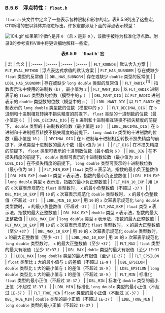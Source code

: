 ### B.5.6　浮点特性： `float.h` 

`float.h` 头文件中定义了一些表示各种限制和形参的宏。表B.5.9列出了这些宏，C11新增的宏以斜体并缩进标出。许多宏都涉及下面的浮点表示模型：



![104.gif](./images/104.gif)
如果第1个数f<sub class="my_markdown">1</sub>是非 `0` （且 `x` 是非 `0` ），该数字被称为标准化浮点数。附录B的参考资料VIII中将更详细地解释一些宏。

<center class="my_markdown"><b class="my_markdown">表B.5.9　 `float.h` 宏</b></center>

| 宏 | 含义 |
| :-----  | :-----  | :-----  | :-----  |
| `FLT_ROUNDS` | 默认舍入方案 |
| `FLT_EVAL_METHOD` | 浮点表达式求值的默认方案 |
| `FLT_HAS_SUBNORM` | 存在或缺少 `float` 类型的反常值 |
| `DBL_HAS_SUBNORM` | 存在或缺少 `double` 类型的反常值 |
| `LDBL_HAS_SUBNORM` | 存在或缺少 `long double` 类型的反常值 |
| `FLT_RADIX` <sup class="my_markdown">[1]</sup> | 指数表示法中使用的进制数 `(b)` ，最小值为 `2` |
| `FLT_MANT_DIG` | 以 `FLT_RADIX` 进制表示的 `float` 类型数的位数（模型中的 `p` ） |
| `DBL_MANT_DIG` | 以 `FLT_RADIX` 进制表示的 `double` 类型数的位数（模型中的 `p` ） |
| `LDBL_MANT_DIG` | 以 `FLT_RADIX` 进制表示的 `long double` 类型数的位数（模型中的 `p` ） |
| `FLT_DECIMAL_DIG` | 在 `b` 进制和十进制相互转换不损失精度的前提下， `float` 类型的十进制数的位数（最小值是 `6` ） |
| `DBL_DECIMAL_DIG` | 在 `b` 进制和十进制相互转换不损失精度的前提下， `double` 类型的十进制数的位数（最小值是 `10` ） |
| `LDBL_DECIMAL_DIG` | 在 `b` 进制和十进制相互转换不损失精度的前提下， `long double` 类型的十进制数的位数（最小值是 `10` ） |
| `DECIMAL_DIG` | 在 `b` 进制与十进制相互转换不损失精度的前提下，浮点类型十进制数的最大个数（最小值为 `10` ） |
| `FLT_DIG` | 在不损失精度的前提下， `float` 类型可表示的十进制数位数（最小值为 `6` ） |
| `DBL_DIG` | 在不损失精度的前提下， `double` 类型可表示的十进制数位数（最小值为 `10` ） |
| `LDBL_DIG` | 在不损失精度的前提下， `long double` 类型可表示的十进制数位数（最小值为 `10` ） |
| `FLT_MIN_EXP` | `float` 类型 `e` 表示法，指数的最小负正整数值 |
| `DBL_MIN_EXP` | `double` 类型 `e` 表示法，指数的最小负正整数值 |
| `LDBL_MIN_EXP` | `long double` 类型 `e` 表示法，指数的最小负正整数值 |
| `FLT_MIN_10_EXP` | 用 `10` 的 `x` 次幂表示规范化 `float` 类型数时， `x` 的最小负整数值（不超过 `-37` ） |
| `DBL_MIN_10_EXP` | 用 `10` 的 `x` 次幂表示规范化 `double` 类型数时， `x` 的最小负整数值（不超过 `-37` ） |
| `LDBL_MIN_10_EXP` | 用 `10` 的 `x` 次幂表示规范化 `long double` 类型数时， `x` 的最小负整数值（不超过 `-37` ） |
| `FLT_MAX_EXP` | `float` 类型 `e` 表示法，指数的最大正整数值 |
| `DBL_MAX_EXP` | `double` 类型 `e` 表示法，指数的最大正整数值 |
| `LDBL_MAX_EXP` | `long double` 类型 `e` 表示法，指数的最大正整数值 |
| `FLT_MAX_10_EXP` | 用 `10` 的 `x` 次幂表示规范化 `float` 类型数时， `x` 的最大正整数值（至少 `+37` ） |
| `DBL_MAX_10_EXP` | 用 `10` 的 `x` 次幂表示规范化 `double` 类型数时， `x` 的最大正整数值（至少 `+37` ） |
| `LDBL_MAX_10_EXP` | 用 `10` 的 `x` 次幂表示规范化 `long double` 类型数时， `x` 的最大正整数值（至少 `+37` ） |
| `FLT_MAX` | `float` 类型的最大有限值（至少 `1E+37` ） |
| `DBL_MAX` | `doble` 类型的最大有限值（至少 `1E+37` ） |
| `LDBL_MAX` | `long double` 类型的最大有限值（至少 `1E+37` ） |
| `FLT_EPSILON` | `float` 类型比 `1` 大的最小值与 `1` 的差值（不超过 `1E-9` ） |
| `DBL_EPSILON` | `double` 类型比 `1` 大的最小值与 `1` 的差值（不超过 `1E-9` ） |
| `LDBL_EPSILON` | `long double` 类型比 `1` 大的最小值与 `1` 的差值（不超过 `1E-9` ） |
| `FLT_MIN` | 标准化 `float` 类型的最小正值（不超过 `1E-37` ） |
| `DBL_MIN` | 标准化 `double` 类型的最小正值（不超过 `1E-37` ） |
| `LDBL_MIN` | 标准化 `long double` 类型的最小正值（不超过 `1E-37` ） |
| `FLT_TRUE_MIN` | `float` 类型的最小正值（不超过 `1E-37` ） |
| `DBL_TRUE_MIN` | `double` 类型的最小正值（不超过 `1E-37` ） |
| `LDBL_TRUE_MIN` | `long double` 类型的最小正值（不超过 `1E-37` ） |

